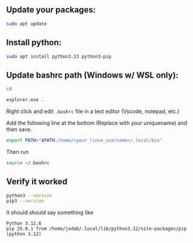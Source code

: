 
## Update your packages:

```bash
sudo apt update
```

## Install python:

```bash
sudo apt install python3.13 python3-pip
```


## Update bashrc path (Windows w/ WSL only):

```bash
cd
```

```bash
explorer.exe .
```

Right click and edit `.bashrc` file in a text editor (Vscode, notepad, etc.)

Add the following line at the bottom (Replace with your uniquename) and then save.

```bash
export PATH="$PATH:/home/<your_linux_username>/.local/bin"
```

Then run

```bash
source ~/.bashrc
```


## Verify it worked

```bash
python3 --version
pip3 --version
```

It should should say something like 

```
Python 3.12.6
pip 25.0.1 from /home/jodab/.local/lib/python3.12/site-packages/pip (python 3.12)
```